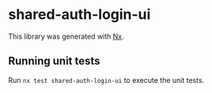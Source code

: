 # shared-auth-login-ui

This library was generated with [Nx](https://nx.dev).

## Running unit tests

Run `nx test shared-auth-login-ui` to execute the unit tests.
